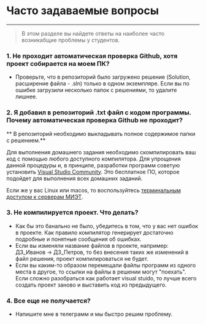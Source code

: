# Часто задаваемые вопросы
---

> В этом разделе вы найдете ответы на наиболее часто возникабщие проблемы у студентов.

### 1. Не проходит автоматическая проверка Github, хотя проект собирается на моем ПК?

  - Проверьте, что в репозиторий было загружено решение (Solution, расширение файла - .sln) только в одном экземпляре. Если вы по ошибке загрузили несколько папок с решениями, то удалите лишнее.

### 2. Я добавил в репозиторий .txt файл с кодом программы. Почему автоматическая проверка Github не проходит?
** В репозиторий необходимо выкладывать полное содержимое папки с решением.**

Для выполнения домашнего задания необходимо скомпилировать ваш код с помощью любого доступного компилятора. Для упрощения данной процедуры и, в принципе, разработки программ советую установить [Visual Studio Community](https://visualstudio.microsoft.com/ru/thank-you-downloading-visual-studio/?sku=Community&rel=16). 
Это бесплатное ПО, которое подойдет для выполнения всех домашних заданий.

Если же у вас Linux или macos, то воспользуйтесь [терминальным доступом к серверам МИЭТ](remote%20desktop.md).

### 3. Не компилируется проект. Что делать?

- Как бы это банально не было, убедитесь в том, что у вас нет ошибок в проекте. Как правило компилятор генерирует достаточно подробные и понятные сообщения об ошибках.
- Если вы изменяли название файлов в проекте, например: ДЗ_Иванов -> ДЗ_Петров, то без внесения таких же изменений в файл решения, проект компилироваться не будет.
- Если вы каким-то образом перемещали файлы программ из одного места в другое, то ссылки на файлы в решении могут "поехать". Если сложно разобраться как работает visual stuido, то лучше всего создать проект заново и выставить код из предыдущего.

### 4. Все еще не получается?

- Напишите мне в телеграмм и мы быстро решим проблему.
